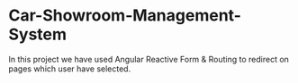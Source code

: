 # Car-Showroom-Management-System
In this project we have used Angular Reactive Form &amp; Routing to redirect on pages which user have selected.
